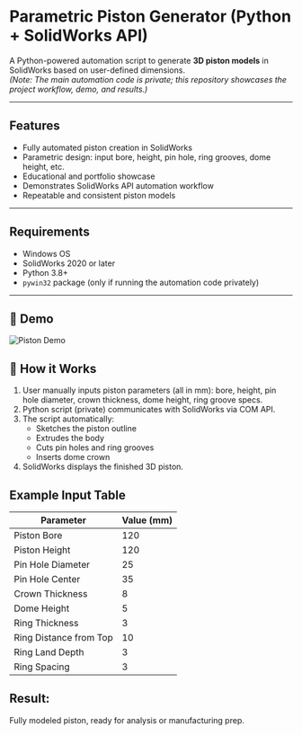 #  Parametric Piston Generator (Python + SolidWorks API)

A Python-powered automation script to generate **3D piston models** in SolidWorks based on user-defined dimensions.  
*(Note: The main automation code is private; this repository showcases the project workflow, demo, and results.)*

---

##  Features
- Fully automated piston creation in SolidWorks  
- Parametric design: input bore, height, pin hole, ring grooves, dome height, etc.  
- Educational and portfolio showcase  
- Demonstrates SolidWorks API automation workflow  
- Repeatable and consistent piston models  

---

##  Requirements
- Windows OS  
- SolidWorks 2020 or later  
- Python 3.8+  
- `pywin32` package (only if running the automation code privately)  

---
## 📸 Demo
![Piston Demo](media/Demo_piston_3D.gif)

## 📝 How it Works 
1. User manually inputs piston parameters (all in mm): bore, height, pin hole diameter, crown thickness, dome height, ring groove specs.
2. Python script (private) communicates with SolidWorks via COM API.
3. The script automatically:
     - Sketches the piston outline
     - Extrudes the body
     - Cuts pin holes and ring grooves
     - Inserts dome crown
5. SolidWorks displays the finished 3D piston.
## Example Input Table
| Parameter              | Value (mm) |
| ---------------------- | ---------- |
| Piston Bore            | 120        |
| Piston Height          | 120        |
| Pin Hole Diameter      | 25         |
| Pin Hole Center        | 35         |
| Crown Thickness        | 8          |
| Dome Height            | 5          |
| Ring Thickness         | 3          |
| Ring Distance from Top | 10         |
| Ring Land Depth        | 3          |
| Ring Spacing           | 3          |

## Result: 
Fully modeled piston, ready for analysis or manufacturing prep.

